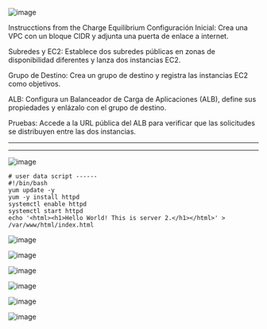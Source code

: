 ![image](https://github.com/Fx2048/COMU_REDES/assets/131219987/46c2ec5c-5de9-4dc7-9ea6-1599006f1f84)

 Instrucctions from the Charge Equilibrium 
Configuración Inicial: Crea una VPC con un bloque CIDR y adjunta una puerta de enlace a internet.

Subredes y EC2: Establece dos subredes públicas en zonas de disponibilidad diferentes y lanza dos instancias EC2.

Grupo de Destino: Crea un grupo de destino y registra las instancias EC2 como objetivos.

ALB: Configura un Balanceador de Carga de Aplicaciones (ALB), define sus propiedades y enlázalo con el grupo de destino.

Pruebas: Accede a la URL pública del ALB para verificar que las solicitudes se distribuyen entre las dos instancias.

________________________________________________________________________________
________________________________________________________________________________
![image](https://github.com/Fx2048/COMU_REDES/assets/131219987/1b0d7f03-b721-4cb7-ab28-face88dbdaf0)
`````
# user data script ------
#!/bin/bash
yum update -y
yum -y install httpd
systemctl enable httpd
systemctl start httpd
echo '<html><h1>Hello World! This is server 2.</h1></html>' > /var/www/html/index.html
`````
![image](https://github.com/Fx2048/COMU_REDES/assets/131219987/4dbb20fe-7161-48d1-9f58-d1c52fab9553)


![image](https://github.com/Fx2048/COMU_REDES/assets/131219987/25463264-7968-460f-b02d-8832b7526c2f)

![image](https://github.com/Fx2048/COMU_REDES/assets/131219987/240b9411-649e-4530-bceb-0f9aa42915e8)

![image](https://github.com/Fx2048/COMU_REDES/assets/131219987/4841e342-8141-43cb-8af3-3686765afeee)


![image](https://github.com/Fx2048/COMU_REDES/assets/131219987/b6d7cab7-525c-40cd-9649-e8c9a310d581)

![image](https://github.com/Fx2048/COMU_REDES/assets/131219987/2c5d70eb-94c9-4205-8a14-895afd466323)

